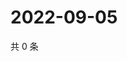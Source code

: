 # 2022-09-05

共 0 条

<!-- BEGIN WEIBO -->
<!-- 最后更新时间 Mon Sep 05 2022 18:00:36 GMT+0800 (China Standard Time) -->

<!-- END WEIBO -->
